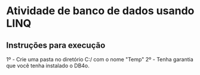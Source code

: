 # Atividade de banco de dados usando LINQ

## Instruções para execução

1º - Crie uma pasta no diretório C:/ com o nome "Temp"
2º - Tenha garantia que você tenha instalado o DB4o.
